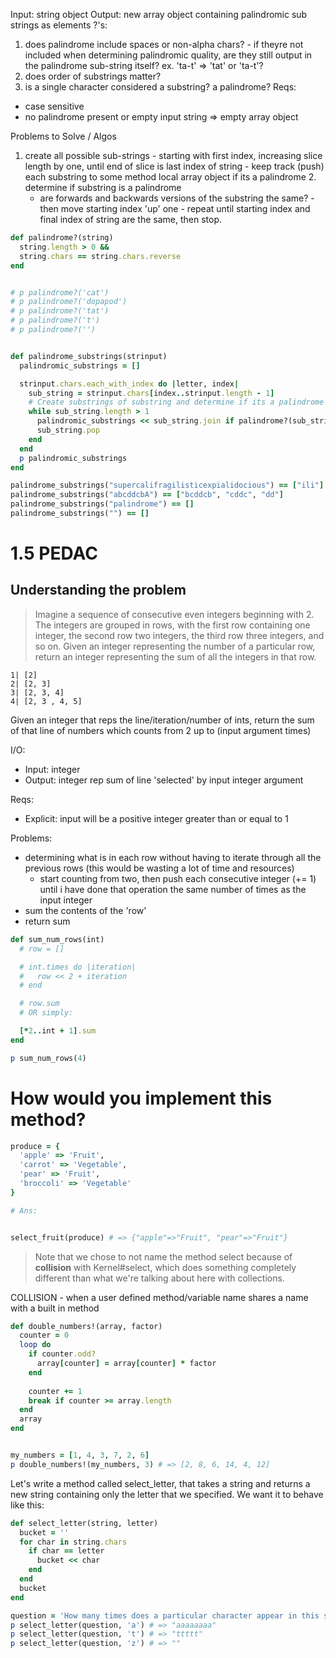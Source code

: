 Input: string object
Output: new array object containing palindromic sub strings as elements
?'s:
  1. does palindrome include spaces or non-alpha chars?
    - if theyre not included when determining palindromic quality, are they still output in the palindrome sub-string itself? ex. 'ta-t' => 'tat' or 'ta-t'?
  2. does order of substrings matter?
  3. is a single character considered a substring? a palindrome?
Reqs:
  - case sensitive
  - no palindrome present or empty input string => empty array object

Problems to Solve / Algos
  1. create all possible sub-strings
    - starting with first index, increasing slice length by one, until end of slice is last index of string
    - keep track (push) each substring to some method local array object if its a palindrome
      2. determine if substring is a palindrome
        - are forwards and backwards versions of the substring the same?
    - then move starting index 'up' one
    - repeat until starting index and final index of string are the same, then stop.

  ```ruby
  def palindrome?(string)
    string.length > 0 &&
    string.chars == string.chars.reverse
  end


  # p palindrome?('cat')
  # p palindrome?('dopapod')
  # p palindrome?('tat')
  # p palindrome?('t')
  # p palindrome?('')


  def palindrome_substrings(strinput)
    palindromic_substrings = []

    strinput.chars.each_with_index do |letter, index|
      sub_string = strinput.chars[index..strinput.length - 1]
      # Create substrings of substring and determine if its a palindrome
      while sub_string.length > 1
        palindromic_substrings << sub_string.join if palindrome?(sub_string.join)
        sub_string.pop
      end
    end
    p palindromic_substrings
  end

  palindrome_substrings("supercalifragilisticexpialidocious") == ["ili"]
  palindrome_substrings("abcddcbA") == ["bcddcb", "cddc", "dd"]
  palindrome_substrings("palindrome") == []
  palindrome_substrings("") == []

  ```

# 1.5 PEDAC

## Understanding the problem

> Imagine a sequence of consecutive even integers beginning with 2. The integers are grouped in rows, with the first row containing one integer, the second row two integers, the third row three integers, and so on. Given an integer representing the number of a particular row, return an integer representing the sum of all the integers in that row.

```
1| [2]
2| [2, 3]
3| [2, 3, 4]
4| [2, 3 , 4, 5]
```

Given an integer that reps the line/iteration/number of ints, return the sum of that line of numbers which counts from 2 up to (input argument times)

I/O:
- Input: integer
- Output: integer rep sum of line 'selected' by input integer argument

Reqs:
- Explicit:  input will be a positive integer greater than or equal to 1

Problems:
- determining what is in each row without having to iterate through all the previous rows (this would be wasting a lot of time and resources)
  - start counting from two, then push each consecutive integer (+= 1) until i have done that operation the same number of times as the input integer
- sum the contents of the 'row'
- return sum

```ruby
def sum_num_rows(int)
  # row = []

  # int.times do |iteration|
  #   row << 2 + iteration
  # end

  # row.sum
  # OR simply:

  [*2..int + 1].sum
end

p sum_num_rows(4)

```


# How would you implement this method?

```ruby
produce = {
  'apple' => 'Fruit',
  'carrot' => 'Vegetable',
  'pear' => 'Fruit',
  'broccoli' => 'Vegetable'
}

# Ans:


select_fruit(produce) # => {"apple"=>"Fruit", "pear"=>"Fruit"}
```

> Note that we chose to not name the method select because of **collision** with Kernel#select, which does something completely different than what we're talking about here with collections.

COLLISION - when a user defined method/variable name shares a name with a built in method

```ruby
def double_numbers!(array, factor)
  counter = 0
  loop do
    if counter.odd?
      array[counter] = array[counter] * factor
    end
    
    counter += 1
    break if counter >= array.length
  end
  array
end


my_numbers = [1, 4, 3, 7, 2, 6]
p double_numbers!(my_numbers, 3) # => [2, 8, 6, 14, 4, 12]
```

Let's write a method called select_letter, that takes a string and returns a new string containing only the letter that we specified. We want it to behave like this:


```ruby
def select_letter(string, letter)
  bucket = ''
  for char in string.chars
    if char == letter
      bucket << char
    end
  end
  bucket
end

question = 'How many times does a particular character appear in this sentence?'
p select_letter(question, 'a') # => "aaaaaaaa"
p select_letter(question, 't') # => "ttttt"
p select_letter(question, 'z') # => ""


```